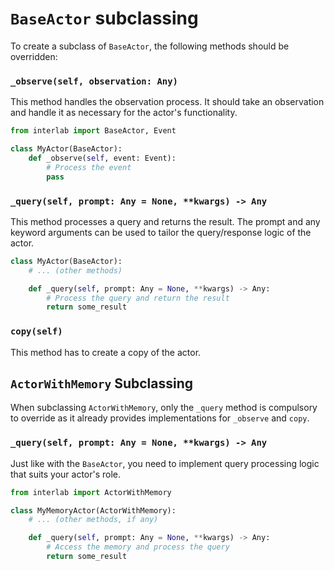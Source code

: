 # `BaseActor` subclassing

To create a subclass of `BaseActor`, the following methods should be overridden:

### `_observe(self, observation: Any)`
This method handles the observation process. It should take an observation and handle it as necessary for the actor's functionality.

```python
from interlab import BaseActor, Event

class MyActor(BaseActor):
    def _observe(self, event: Event):
        # Process the event
        pass
```

### `_query(self, prompt: Any = None, **kwargs) -> Any`
This method processes a query and returns the result. The prompt and any keyword arguments can be used to tailor the query/response logic of the actor.

```python
class MyActor(BaseActor):
    # ... (other methods)

    def _query(self, prompt: Any = None, **kwargs) -> Any:
        # Process the query and return the result
        return some_result
```

### `copy(self)`

This method has to create a copy of the actor.


## `ActorWithMemory` Subclassing

When subclassing `ActorWithMemory`, only the `_query` method is compulsory to override as it already provides implementations for `_observe` and `copy`.

### `_query(self, prompt: Any = None, **kwargs) -> Any`
Just like with the `BaseActor`, you need to implement query processing logic that suits your actor's role.

```python
from interlab import ActorWithMemory

class MyMemoryActor(ActorWithMemory):
    # ... (other methods, if any)

    def _query(self, prompt: Any = None, **kwargs) -> Any:
        # Access the memory and process the query
        return some_result
```